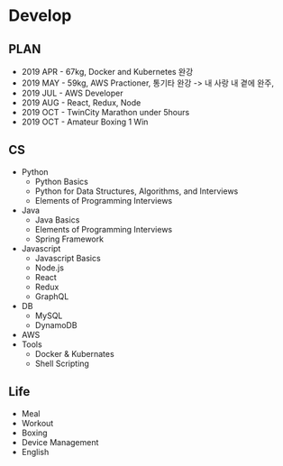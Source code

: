 # Develop

## PLAN
* 2019 APR - 67kg, Docker and Kubernetes 완강
* 2019 MAY - 59kg, AWS Practioner, 통기타 완강 -> 내 사랑 내 곁에 완주, 
* 2019 JUL - AWS Developer
* 2019 AUG - React, Redux, Node
* 2019 OCT - TwinCity Marathon under 5hours
* 2019 OCT - Amateur Boxing 1 Win

## CS
* Python
  * Python Basics
  * Python for Data Structures, Algorithms, and Interviews
  * Elements of Programming Interviews
* Java
  * Java Basics
  * Elements of Programming Interviews
  * Spring Framework
* Javascript
  * Javascript Basics
  * Node.js
  * React
  * Redux
  * GraphQL
* DB
  * MySQL
  * DynamoDB
* AWS
* Tools
  * Docker & Kubernates
  * Shell Scripting
  
## Life
* Meal
* Workout
* Boxing
* Device Management
* English
